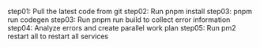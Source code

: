 step01: Pull the latest code from git
step02: Run pnpm install 
step03: pnpm run codegen
step03: Run pnpm run build to collect error information
step04: Analyze errors and create parallel work plan
step05: Run pm2 restart all to restart all services
